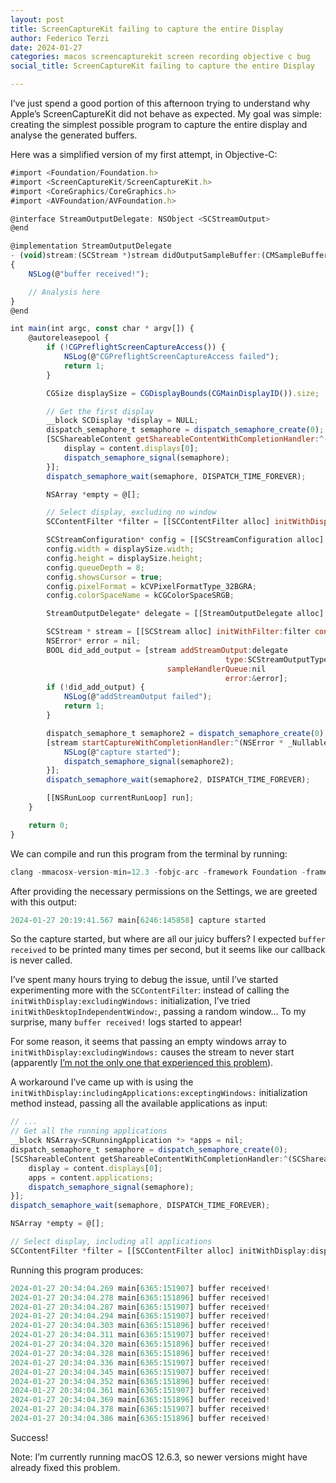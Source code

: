 ```yaml
---
layout: post
title: ScreenCaptureKit failing to capture the entire Display
author: Federico Terzi
date: 2024-01-27
categories: macos screencapturekit screen recording objective c bug
social_title: ScreenCaptureKit failing to capture the entire Display

---
```

I’ve just spend a good portion of this afternoon trying to understand why Apple’s ScreenCaptureKit did not behave as expected. My goal was simple: creating the simplest possible program to capture the entire display and analyse the generated buffers.

<!--more-->

Here was a simplified version of my first attempt, in Objective-C:


```javascript
#import <Foundation/Foundation.h>
#import <ScreenCaptureKit/ScreenCaptureKit.h>
#import <CoreGraphics/CoreGraphics.h>
#import <AVFoundation/AVFoundation.h>

@interface StreamOutputDelegate: NSObject <SCStreamOutput>
@end

@implementation StreamOutputDelegate
- (void)stream:(SCStream *)stream didOutputSampleBuffer:(CMSampleBufferRef)sampleBuffer ofType:(SCStreamOutputType)type
{
    NSLog(@"buffer received!");

    // Analysis here
}
@end

int main(int argc, const char * argv[]) {
    @autoreleasepool {
        if (!CGPreflightScreenCaptureAccess()) {
            NSLog(@"CGPreflightScreenCaptureAccess failed");
            return 1;
        }

        CGSize displaySize = CGDisplayBounds(CGMainDisplayID()).size;

        // Get the first display
        __block SCDisplay *display = NULL;
        dispatch_semaphore_t semaphore = dispatch_semaphore_create(0);
        [SCShareableContent getShareableContentWithCompletionHandler:^(SCShareableContent * _Nullable content, NSError * _Nullable error) {
            display = content.displays[0];
            dispatch_semaphore_signal(semaphore);
        }];
        dispatch_semaphore_wait(semaphore, DISPATCH_TIME_FOREVER);

        NSArray *empty = @[];

        // Select display, excluding no window
        SCContentFilter *filter = [[SCContentFilter alloc] initWithDisplay:display excludingWindows:empty];

        SCStreamConfiguration* config = [[SCStreamConfiguration alloc] init];
        config.width = displaySize.width;
        config.height = displaySize.height;
        config.queueDepth = 8;
        config.showsCursor = true;
        config.pixelFormat = kCVPixelFormatType_32BGRA;
        config.colorSpaceName = kCGColorSpaceSRGB;

        StreamOutputDelegate* delegate = [[StreamOutputDelegate alloc] init];

        SCStream * stream = [[SCStream alloc] initWithFilter:filter configuration:config delegate:nil];
        NSError* error = nil;
        BOOL did_add_output = [stream addStreamOutput:delegate
                                                type:SCStreamOutputTypeScreen
                                   sampleHandlerQueue:nil
                                                error:&error];
        if (!did_add_output) {
            NSLog(@"addStreamOutput failed");
            return 1;
        }

        dispatch_semaphore_t semaphore2 = dispatch_semaphore_create(0);
        [stream startCaptureWithCompletionHandler:^(NSError * _Nullable error) {
            NSLog(@"capture started");
            dispatch_semaphore_signal(semaphore2);
        }];
        dispatch_semaphore_wait(semaphore2, DISPATCH_TIME_FOREVER);

        [[NSRunLoop currentRunLoop] run];
    }

    return 0;
}
```


We can compile and run this program from the terminal by running:


```javascript
clang -mmacosx-version-min=12.3 -fobjc-arc -framework Foundation -framework CoreGraphics -framework ScreenCaptureKit -framework AppKit main.m -o main && ./main
```


After providing the necessary permissions on the Settings, we are greeted with this output:


```javascript
2024-01-27 20:19:41.567 main[6246:145858] capture started
```


So the capture started, but where are all our juicy buffers? I expected `buffer received` to be printed many times per second, but it seems like our callback is never called.


I’ve spent many hours trying to debug the issue, until I’ve started experimenting more with the `SCContentFilter`: instead of calling the `initWithDisplay:excludingWindows:` initialization, I’ve tried `initWithDesktopIndependentWindow:`, passing a random window… To my surprise, many `buffer received!` logs started to appear!


For some reason, it seems that passing an empty windows array to `initWithDisplay:excludingWindows:` causes the stream to never start (apparently [I’m not the only one that experienced this problem](https://stackoverflow.com/questions/77513220/how-can-i-use-screencapturekit-to-capture-an-entire-desktop)).


A workaround I’ve came up with is using the `initWithDisplay:includingApplications:exceptingWindows:` initialization method instead, passing all the available applications as input:


```javascript
// ...
// Get all the running applications
__block NSArray<SCRunningApplication *> *apps = nil;
dispatch_semaphore_t semaphore = dispatch_semaphore_create(0);
[SCShareableContent getShareableContentWithCompletionHandler:^(SCShareableContent * _Nullable content, NSError * _Nullable error) {
    display = content.displays[0];
    apps = content.applications;
    dispatch_semaphore_signal(semaphore);
}];
dispatch_semaphore_wait(semaphore, DISPATCH_TIME_FOREVER);

NSArray *empty = @[];

// Select display, including all applications
SCContentFilter *filter = [[SCContentFilter alloc] initWithDisplay:display includingApplications:apps exceptingWindows:empty];
```


Running this program produces:


```javascript
2024-01-27 20:34:04.269 main[6365:151907] buffer received!
2024-01-27 20:34:04.278 main[6365:151896] buffer received!
2024-01-27 20:34:04.287 main[6365:151907] buffer received!
2024-01-27 20:34:04.294 main[6365:151907] buffer received!
2024-01-27 20:34:04.303 main[6365:151896] buffer received!
2024-01-27 20:34:04.311 main[6365:151907] buffer received!
2024-01-27 20:34:04.320 main[6365:151896] buffer received!
2024-01-27 20:34:04.328 main[6365:151896] buffer received!
2024-01-27 20:34:04.336 main[6365:151907] buffer received!
2024-01-27 20:34:04.345 main[6365:151907] buffer received!
2024-01-27 20:34:04.352 main[6365:151896] buffer received!
2024-01-27 20:34:04.361 main[6365:151907] buffer received!
2024-01-27 20:34:04.369 main[6365:151896] buffer received!
2024-01-27 20:34:04.378 main[6365:151907] buffer received!
2024-01-27 20:34:04.386 main[6365:151896] buffer received!
```


Success!

Note: I’m currently running macOS 12.6.3, so newer versions might have already fixed this problem.